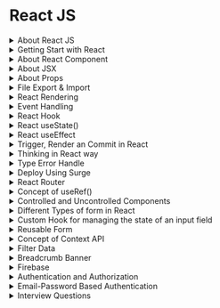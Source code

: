 # React JS

<details>
<summary>About React JS</summary>

## About React Js
- ReactJS is a JavaScript library for building user interfaces
- ReactJS is declarative, efficient, and flexible
- It is fast and component-based
- It was initially developed and maintained by Facebook
- React breaks web elements down into reusable components making it easy to mange complex web interfaces.
- React's Virtaul DOM is a JavaScript representation of the actual DOM. When updates are made React compares the current DOM to the virtual DOM and only updates the differences between the two.

## Components
- Components are the foundation upon which you build user interfaces(UI)
- It is the Building blocks of user interface
- In a React app, every piece of UI is a component
- A React component is a JavaScript function that you can sprinkle with markup except:
    - Their names always begin with a capital letter.
    - They return JSX markup
- Each component exists in the same space but works independently
- Splits UI into independent and reusable pieces
- All of the components are being merged in a parent component (the final UI)
- Acceptsinput called props (optional) and returns react element
- Reusable having their own structure and methods


#### 4 ways to define components
- similar in look, different in data
- container component
- No common pattern, but breakdown for working purpose
- Stand-alone component

#### How to Build a Component?
- Export the component
- Define the function
    ```jsx
    export default function Profile() {

    }
    ```
- Add markup
    ```jsx
    retrun (
        <img
            src="https://image.jpg"
            alt="image"
        />
    )
    ```
- Whole component:
    ```jsx
    export default function Profile() {
        retrun (
            <img
                src="https://image.jpg"
                alt="image"
            />
        )
    }
    ```
    without parentheses, any code on the lines after return will be ignored!

#### Advantages of Components
- Code reusability
- Rast development
- Design consistency
- Maintainability (update just one component & get result in all spaces realted to this component)


## JSX
- JSX is a syntax extension for JavaScript
- JSX stands for JavaScript XML
- Lets you write HTML- like markup inside a JavaScript file.
- Under the hood it is transformed into regular JavaScript using compilers like Bable or TypeScript

#### Rules of JSX
- Return a single root element
    - To return multiple elements from a component, wrap them with a single parent tag.
- Close all the tags
- Must use camelCase
    - class --> className
    - onclick --> onClick
    - tabindex --> tabIndex



</details>
<details>
<summary>Getting Start with React</summary>



# Start React Simply with Vite

+ npm create vite@latest project-name -- --template react
+ for proceed press (y)
After that
+ using cd enter the project folder
+ then --> npm install (Create node_modules folder)
+ for run --> npm run dev or npx vite
+ for build --> npm run build or npx vite build (create dist folder)

# Start React with Tailwind & DaisyUI
- Create new React app with Vite
    ```cmd
    npm create vite@latest name-of-your-project -- --template react
    cd <your new project directory>
    ```
- Install React Router
    ```cmd
    npm install react-router-dom
    ```
- Create and render a browser router in `main.jsx`
    ```jsx
    // Existing code
    import {
        createBrowserRouter,
        RouterProvider,
    } from "react-router-dom";

    const router = createBrowserRouter([
        {
            path: "/",
            element: <div>Hello world!</div>,
        },
    ]);
    <StrictMode>
        <RouterProvider router={router}></RouterProvider> // include router here
    </StrictMode>,
    ```
- Install Tailwind
    ```cmd
    npm install -D tailwindcss postcss autoprefixer
    npx tailwindcss init -p
    ```
- Add the paths to all of our template files in our `tailwind.config.js` file
    ```js
    /** @type {import('tailwindcss').Config} */
    export default {
    content: [
        "./index.html",
        "./src/**/*.{js,ts,jsx,tsx}",
    ],
    theme: {
        extend: {},
    },
    plugins: [],
    }
    ```
- Add the Tailwind directives to your `index.css`
    ```css
    @tailwind base;
    @tailwind components;
    @tailwind utilities;
    ```
- Install DaisyUI
    ```cmd
    npm i -D daisyui@latest
    ```
- Add daisyUI to `tailwind.config.js`
    ```js
    import daisyui from 'daisyui'
    ...
    ...
    ...
    module.exports = {
    //...
    plugins: [daisyui],
    }
    ```
- Run our build process with:
    ```cmd
    npm run dev
    ```

### Folder Structure
+ node_modules
+ public
+ src
    + assets
        + css
        + images
    + pages
    + component


## VS code extension
+ npm intellisense
+ ESLint
+ Auto import- ES6, JSX, TSX.
+ Auto Tag
+ Auto Rename tag
+ Path intelliense
+ Postman
+ Prettier - code formater
+ Snipped
+ Tailwind CSS IntelliSense
+ Vscode react refactor
+ vscode-icons

</details>

<details>
<summary>About React Component</summary>

## What is React Component?
In React, a component is the building block of a user interface. Components allow you to break down complex UIs into smaller, reusable pieces.
There are two main types of React componets:
### 1. Functional Components
These are simple JavaScript functions that accept `props` (data passed from the parent component) and return React elements. They're easy to write and are often preferred for simple UI elements. For example:
```jsx
function Greeting(props) {
  return <h1>Hello, {props.name}!</h1>;
}
```

### 2. Class Components:
 These are ES6 classes that extend `React.Component`. They offer more features, like local state and lifecycle methods (e.g., `componentDidMount, componentDidUpdate`). For example:
 ```jsx
 class Greeting extends React.Component {
  render() {
    return <h1>Hello, {this.props.name}!</h1>;
  }
}
```
Modern React mostly leans towards functional components, especially with the introduction of React Hooks (like useState, useEffect), which allow functional components to handle state and lifecycle features.

### Key Concepts in React Components:
`1. Props:` Short for `proporties,` these are the inputs to a React component. They are passed to components via attributes and are read-only (cannot be modified by the component itself).
`2. State:` They are passed to components via attributes and are read-only (cannot be modified by the component itself).
`3. Lifecycle Methods:` These are methods you can use in class components to hook into different phases of a component's life (mounting, updating, and unmounting).
`4. Hooks:` React hooks (like useState, useEffect) allow you to use state and lifecycle features in functional components without writing a class.

</details>

<details>
<summary>About JSX</summary>

## What is JSX?
JSX stands for JavaScript XML. JSX allows us to write HTML in React. JSX makes it easier to write and add HTML in React. JSX allows us to write HTML elements in JavaScript and place them in the DOM without any `createElement()` and/or `appendChild()` methods.

>We are not required to use JSX, but JSX makes it easier to write React applications.

### JSX Conventions
- We need to return a single parent element in jsx.
- We can implement JS directly in jsx
- All tags self-close in jsx
- ClassName and HTMLFor, not class and for in jsx.
- Write all HTML attributes in camelCase in jsx
- Write inline styles as objects in jsx


</details>


<details>
<summary>About Props</summary>

## What are Props?
- React components use props to communicate with each other.
- Every parent component can pass some information to its child components by giving them props.
- You can pass any JavaScript value through props, including objects, arrays and functions.
- Props are unidirectional
- Props are Immutablep

#### Set value into the component using props
```jsx
// Main Function
    function FunctionName() {
        return (
            <>
                ...
                ...
                <Device name="Laptop" price="45k"></Device>
                ....
            </>
        )
    }

// Component
    function Device(props){
        return (
            <h2>Device Name: {props.name} and Price: {props.price}
        )
    }
```
#### Specifying a Default value for a Prop
```jsx
    function Avatar({person, size}){
        //.....
    }
```

#### Different values of Props
```jsx
    // 1. String literals
    <MyComponent prop="My String value"/>
    // 2. Template literals with variables
    <MyComponent prop={'My String value ${myVariable}'}/>

    // 3. Number literals
    <MyComponent prop={42} />

    // 4.Boolean literals
    <MyComponent prop={fallse} />

    // 5. Plain Obj. literals
    <MyComponent prop={{property: 'Value'}} />

    // 6.Array literals
    <MyComponent prop={['Item_1','Item_2']} />

    // 7. JSX
    <MyComponent prop={<Message who="Joker" />}/>

    // 8. Variables having any kind of value
    <MyComponent prop={myVariable}/>
```

#### Forwarding Props with JSX Spread Syntax
Without spread syntax(it's a repetitive way)

```jsx
    function Profile({person, size, isSepia}){
        return(
            <div className="card">
                <Avatar
                    person={person}
                    size={size}
                    isSepia={isSepia}
                />
            </div>
        );
    }
```

With spread syntax
```jsx
function Profile(props){
    retrun (
        <div className="card">
            <Avatar {...props}/>
        </div>
    );
}

```

</details>

<details>

<summary>File Export & Import</summary>

If we want to access any file components or information we need to export and import file.
- At first create a new file and add `export default` at the begining of the function:
    ```jsx
    export default function Todo(){
        return(
                <li>Accessing File</li>
            )
        }
    ```
- Import the file into main `App.jsx` file to access the information:
    ```jsx
    import FileName from './FileName';
    ```

</details>

<details>
<summary>React Rendering</summary>

### Conditional Rendering
- Conditional rendering is the process of displaying different content based on certain conditions or states.
- It allows you to create dynamic user interfaces that cn adapt to changes in data nad user interactions.

#### Why Conditional Rendering?
- Imporved User Experience: Conditional rendering allows you to create dynamic user interfaces by showing and hiding content based on the user's actions or the application state.
- Improved Performance: By conditionally rendering content, apps work faster byonly showing what's needed and improve the performance of your application.
- Simplified Code: By using conditional statements you can decide what content should be rendered, you can avoid duplicating code and create more modular components.
- Flexibility: By rendering different content based on the application state, you can create components that can be used in different contexts and adapt to different user interactions.

```jsx
// App.jsx
<Todo task="Core Concepts" isDone={true}></Todo>
<Todo task="Try JSX" isDone={false}></Todo>
```
### Conditional Rendering with if statement:
```jsx
// Todo.jsx
// ------Conditional rendering option: 1
export default function Todo({task, isDone}){
    if(isDone === true){
        return <li>Finished: {task}</li>
    }
    else{
        return <li>Work On: {task}</li>
    }
}
```
```jsx
// Todo.jsx
// ------Conditional rendering option: 2
export default function Todo({task, isDone}){
    if(isDone === true){
        return <li>Finished: {task}</li>
    }
    return <li>Work On: {task}</li>
}
```
### Conditional Rendering with ternary operator (?:):
```jsx
// Todo.jsx
// ------Conditional rendering option: 3
export default function Todo({task, isDone}){
    return (
        <li> {isDone ? 'Finished': 'Work on'}: {task} </li>   
    )
}
```
### Conditional Rendering with logical operator(&&,||):
```jsx
// ------Conditional rendering option: 4 && (behive like true)
export default function Todo({task, isDone}){
    return(
        <li>{task} {isDone && ': Done'}</li>
    )
}
// ------Conditional rendering option: 5 || (behive like false)
export default function Todo({task, isDone}){
    return(
        <li>{task} {isDone || ': Do it'}</li>
    )
}
```

</summary>


### Set value into the component using props
```jsx
// Main Function
    function FunctionName() {
        return (
            <>
                ...
                ...
                <Device name="Laptop" price="45k"></Device>
                ....
            </>
        )
    }

// Component
    function Device(props){
        return (
            <h2>Device Name: {props.name} and Price: {props.price}
        )
    }
```

### Set value into the component using destructing
```jsx
// Main Function
    function FunctionName() {
        return (
            <>
                ...
                ...
                <Device name="Laptop" price="45k"></Device>
                ....
            </>
        )
    }

// Component
    function Device({name, price}){
        return (
            <h2>Device Name: {name} and Price: {price}
        )
    }
```
</details>

<details>
<summary>Event Handling</summary>

### Event Handling

React lets you add event handlers to your JSX. Event handlers are your own functions that will be triggered in response to interactions like clicking, hovering, focusing form inputs etc.
Example:
```jsx
<button onClick={myFunction}>Button Name</button>

```

### Adding Event Handler:
```jsx
// Event handling way -1
export default function Button() {
    function handleClick() {
        alert('You clicked me!');
    }

    return (
        <button onClick={handleClick}>Click Me</button>
    );
}

```
```jsx
// Inline Event handler in JSX
<button onClick={function handleClick(){
    alert('You clicked me!');
    }}>
    Click me</button>
```
```jsx
<button onClick={() =>{
    alert('You clicked me!');
}}>Click me!</button>
```

### Rules of Adding Event Handler
- **Event handler functions:**
    - Are usually defined inside your componets.
    - Have names that start with handle, followed by the name of the event.
- **By convention,** it is common to name event handlers as handle followed by the event name:
    - onClick = {handleClick}
    - onMouseEnter = {handleMouseEnter}

**`Note:`** Functions passed to event handlers must be passed, not called!
Example:
```jsx
// passing a function - use it
<button onClick={handleClick}>Click me</button>
```
```jsx
// calling a function - not use it
<button onClick={handleClick()}>Click me</button>
```

</details>

<details>
<summary>React Hook</summary>

### What are react hooks?
Hooks were first introduced in React 16.8. Hooks let you use different React feaatures from your components. You can either use the build-in Hooks or combine them to build your own.

### Rules of Hooks

![Hooks](./Readme-Image/react-hook.jpg)

### Different Types of Hooks
- State hooks
- Context hooks
- Ref hooks
- Effect hooks
- Performance hooks
- Other

### State hooks
- State lets a component "remember" information like user input.
- To add state to a component, use one of these Hooks:
    - `useState`declares a state variable that you can update directly.
    - `useReducer` declares a state variable with the update logic inside a reducer functin.
    ```jsx
        function ImageGallery(){
            const [index, setIndex] = useState(0);
            // ...........
        }
    ```

### Context hooks
- Context lets a component receive information from distat parents without passing it as props.
- useContext reads and subscribes to a context
    ```jsx
        function Button(){
            const theme = useContext(ThemeContext);
            // ...........
        }
    ```

### Ref hooks
- Refs let a component hold some information that isn't used for rendering, lie a DOM node or a timeout ID.
- useRef declares a ref. You can hold any value in ti, but most often it's used to hold a DOM node.
    ```jsx
        function Form(){
            const inputRef = useRef(null);
            // ...........
        }
    ```

### Effect hooks
- Effects let a component connect to and synchronize with external systems. This includes dealing with network, browser DOM, animations, widgets written using a different UI library, and other non-React code.
- useEffect connects a component to an external system.

    ```jsx
        function chatRoom({roomId}){
            useEffect(() => {
                const connection = createConnection(roomId);
                connection.connect();
                return () => connection.disconnect();
            }, [roomId]);
            //.............. 
        }
    ```
</details>

<details>
<summary>React  useState()</summary>

### What exactly is state?
- Components often need to change what's on the scree as a result of an interaction.
- Typing into the form should update the input field, clicking, "next" on an image carousel should change which image is displayed, clicking "buy" should put a product in the shopping cart.
- Components need to "remember" things: the current input value, the current image, the shopping cart. In React, this kind of component-specific memory is called state.

### How to write a useState Hook
The useState hook provides those two things:
- A state variable to retain the data between renders.
- A state setter function to update the variable and trigger React to render the component again.

    ![useState](./Readme-Image/useState%20hook.jpeg)

```jsx
    const [counter, setCounter] = useState(0);
    const clickHandlerIncrease = () => {
        const newCount = counter + 1;
        setCounter(newCount);
    }
```

### Why useState() is needed?
To update a component with new data, two things need to happen:
- Retain the data between renders.
- Trigger React to render the component with new data(re-rendering).

Variable do not preserve data between renders and cannto tigger React to render. Hense, useState is needed as it preserves data since it is a memeroy as well trigger React to render with teh help of setter function.

### 5 use cases of useState()
- State management
- Conditional rendering
- Toggle flags (true/false)
- Counter
- Store API data in state

</details>

<details>
<summary>React useEffect</summary>

### What are Effects?
There are two types of logic inside React components:
- `Rendering code:` lives at the top level ofyour component. This is where you take the props and state, transform them, and returnthe JSX you want to see on the screen.
- `Event handlers:` An event handler might update an input field, submit an HTTP POST request to buy a product, or navigate the user to another screen.

Event handler contain "side effects" (they change the program's state) caused by a specific user action (for example, a button click or typing).

### What are side effects in react?
- Not predictable
- Actions which are performed with the "outside world"
- A side effect is performed when we need to reach outside the scope of our current react components to do something.
- React component rendering and side-effect logic are independent

### Some common side effects-
- Making a request to an API for data from a backend server
- To interect with browser APIs (that is, to use document or window directly)/ Manipulating DOM directly
- Using unpredictable timing functions like setTimeout() or setInterval()
- Reading data from local storage

### What is useEffect?
userEffect exists-
- To synchronize a component with an external system
- To provide a way to handle performing these side effects
- Doesn't affect the rendering or performance of the component that it's in
- Performs asynchronous task
![useEffect](./Readme-Image/useEffect.png)

### How to write an Effect
To write an Effect, follow these three steps:
1. `**Declare an Effect**` By default, your Effect will run after every render. To declare an Effect in your component, import the useEffect Hook from React
    ```jsx
    import {useEffect} from 'react';
    ```
    - Then call it at the top level of your component and put some code inside your Effect:
    ```jsx
    function MyComponent(){
        useEffect(() => {
            // code here will run after every render
        });
        return <div/>;
    }
    ```
2. `**Specify the Effect dependencies.**` Most Effects should only re-run when needed rather than after every render. For example, a fade-in animation should only trigger whena component appears.
3. `**Add cleanup if needed.**` Some effects need to specify how to stop , undo, or clean up whatevr they were doing. For example, "connect" needs "disconnect".

### Different types of dependency in useEffect
1. Runs after every render
    ```jsx
    useEffect(() => {
        // This runs after every render
    })
    ```
2. Runs only once after initial render
    ```jsx
    useEffect(() =>{
        //Runs only once after initial render
    },[]);
    ```
3. Runs on mount and also if either a or b have change since the last render
    ```jsx
    useEffect(() =>{
        /* This runs on mount *and also* 
        if either a or b have changed
        since the last render*/
    },[a,b]);
    ```

### What is useEffect cleanup function?
- The useEffect cleanup allows us to tidy up our code before our component unmounts.
- When our code runs and results for every render, useEffect also cleans up after itself using the cleanup function.
- The cleanup function prevents memory leaks and removes some unnecessary and unwanted behaviors.
- Prevent unwanted behaviors and optimizes application performance.

</details>

<details>
<summary>Trigger, Render an Commit in React</summary>

## What does Render means?
- Before your components are displayed on screen, they must be rendered by React.
- "Rendering" means that React is calling your component, which is a function.

### Trigger, render and commit
Imagine that your componets are cooks in the kitchen. In this scenario, React is the waiter who puts in requeests from customers and brings them their orders. This process of requesting and serving UI has three steps:

1. Triggering a render(delivering the guest's order to the kitchen)
2. Rendering the componet(preparing the order in the kitchen)
3. Committing to the DOM(placing the order on the table)

    ![Trigger,Render and Commit](./Readme-Image/trigger,render,commit.png)

### Step-1: Trigger a render
There are two reasons for a component to render:
- It's the component's initial render.
- The component's(or one of its ancestors) state has been updated.
#### Initial Render
When your app starts, you need to trigger the initial render. It's done by calling createRoot with teh target DOM node, and then calling its render method with your component
#### Re-renders when state updates
- Once the component has been initially rendered, you can trigger further renders by updating its state with the set function. Updating your component's state automatically queues a render.
- You can imagine these as a restaurant guest ordering tea, dessert, and all sorts of things after puttin gin their first order, depending on the state of their thirst or hunger.

### Step 2: React renders your components
After you trigger a render, React calls your components to figure out what to display on screen.. "Rendering" is React calling your components.
- On initial render, React will call the root component.
- For subsequent renders, React will call the function componet whose state update tirggerd  the render.

This process is recursive: if the updated component returns some other component, React will render that component next, and if that component also returns something, it will render that component next, and as on.

### Step 3: React commits changes to the DOM
After rendering (calling) your components, React will modify the DOM.
- For the initial render, React will use the appendChild() DOM API to put all the DOM nodes it has created on screen.
- For re-renders, React will apply the minimal necessary operations (calculated while rendering) to make the DOM match the latest rendering output.

React only changes the DOM nodes if there's a difference between renders.

</details>

<details>
<summary>Thinking in React way</summary>

### When you build a user interface with React-
**Step-1:** Break it apart into pices called components.
**Step-2:** Describe the different visual states for each of the components.
**Step-3:** Connect the components together so that the data flows through them.

All Steps:
**Step-1:** Break the UI into a component hierarchy
**Step-2:** Build a static version in React
**Step-3:** Find the minimal but componet representation of UI state
**Step-4:** Identify where your state should live
**Step-5:** Add inverse data flow

</details>

<details>
<summary>Type Error Handle</summary>

`prop-types` errors handle: For deactivate the prop-types error go to the  `eslint.config.js` file under the `rules:` section include this rules: `'react/prop-types': 'off'`. 
>It is not the best practice to handle this error. as a beginner it's ok. 
```js
rules: {
      ...js.configs.recommended.rules,
      ...react.configs.recommended.rules,
      ...react.configs['jsx-runtime'].rules,
      ...reactHooks.configs.recommended.rules,
      'react/jsx-no-target-blank': 'off',
      'react-refresh/only-export-components': [
        'warn',
        { allowConstantExport: true },
      ],
      'react/prop-types': 'off' //this is the rule
    },
```

</details>

<details>
<summary>Deploy Using Surge</summary>

- At first install surge:
    > npm install -g surge
- For build the project run:
    > npm run build
- Then create dist using command:
    > surge dist

</details>

<details>
<summary>React Router</summary>

- React Router is a lightweight, fully-featured routing library for the React JavaScript library.
- It allwos developers to create user interfaces using UI components and single-page applications.
- One of the most important features we always want to implement when developing these applications is routing.
- Routing is the process of redirecting a user to different pages based on their action or reuest.

## Setup
- Open up the terminal
    ```cmd
    npm create vite@latest name-of-your-project -- --template react
    # follow prompts
    cd <your new project directory>
    npm install react-router-dom # always need this!
    npm install localforage match-sorter sort-by # only for this tutorial.
    npm run dev
    ```

### Adding a Router

First thing to do is create a Browser Router and configure our first route. This will enable client side routing for our web app.

The `main.jsx` file is the entry point. Open it up and we'll put React Router on the page.

> Change 3 section into the `main.jsx` file.

```jsx
import { StrictMode } from 'react'
import { createRoot } from 'react-dom/client'
import App from './App.jsx'
import './index.css'

// First import the router configuration
import {
  createBrowserRouter,
  RouterProvider,
} from "react-router-dom";

// Second Create Router
const router = createBrowserRouter([
  {
    path: '/',
    element: <div>Hello from react router!!</div>
  },
  {
    path: '/about',
    element: <About></About>
  },
  {
    path: '/contact',
    element: <Contact></Contact>
  }
]);

createRoot(document.getElementById('root')).render(
  <StrictMode>
    // Third Include the router here
    <RouterProvider router={router}></RouterProvider>
  </StrictMode>,
)
```

### How to write Nested Routes in createBrowserRouter()
1. `createBrowserRouter()` - used to create a router object by passing a list of route objects.

```jsx
// .... Existing Code......

const router = createBrowserRouter([
  {
    path: '/',
    element: <Home></Home>,
    children: [
      {
        path: '/about',
        element: <About></About>
      },
      {
        path: '/contact',
        element: <Contact></Contact>
      }
    ]
  }
]);
// .... Existing Code......
```
- Include `<Outlet/>`: The react `<Outlet/>` component (from react-router-dom) is used within the parent route element to indicate where a child route element should be rendered.

```jsx
import { Outlet } from "react-router-dom";
// -------Existing Code----
<div>
    <Navbar></Navbar>
    <Outlet></Outlet>
    <Footer></Footer>
</div>
// ------Existing code ------
```
### `<Link>` ELement:
- A `<Link>` is an element that lets the user navigate to another page by clicking or tapping on it.
- THe `to` prop specifies the location to which the user will be redirected after clicking on the `<Link>`.
- Rendering a `<Link>` will insert an anchor tag `(<a>)` in our HTML documents, but the anchor's default behavior (triggering a page reload) will be disabled.

```jsx
<Link to "/about">About</Link>
```


### `<NavLink>` Element:
- A `<NavLink>` is a special kind of `<Link>` that knows whether or not it is "active" or "pending".
- This is useful when building a navigation menu, such as a breadcrumb or a set of tabs where you''d like to show which of them is currently selected.
```jsx
<NavLink
  to="/messages"
  className={({ isActive, isPending }) =>
    isPending ? "pending" : isActive ? "active" : ""
  }
>
  Messages
</NavLink>;
```
- Active Route using NavLink:
```jsx
<nav>
    <NavLink to="/">Home</NavLink>
    <NavLink to="/about">About</NavLink>
    <NavLink to="/contact">Contact Us</NavLink>
    <NavLink to="/users">Users</NavLink>
    <NavLink to="/posts">Posts</NavLink>
</nav>
```
Style the active route:
```css
nav a.active{
    color: white;
    text-decoration: underline;
}
```

### Loading Data using useLoaderData():
`useLoaderData()`- This hook provides the value returned from your route loader. Each route can define a "loader" function to provide data to the route element before it renders.
- At first used loader inside the `main.jsx`:
    ```jsx
    //Existing code
    {
        path: '/users',
        loader: () => fetch('https://jsonplaceholder.typicode.com/users'),
        element: <Users></Users>
      },
      //Existing code
    ```
- Get data from components
    ```jsx
    import { useLoaderData } from "react-router-dom";
    ..
    ..
    const users = useLoaderData();
    ..
    ..
    ```

### useParams() Hooks:
 This hook returns an object of key/value pairs of the dynamic params from the current URL that were matched by the `<Route path>`.

 ```jsx
import { useParams } from 'react-router-dom';
let {userId} = useParams();
 ```

### Dynamic Route:
- Inside the components:
    ```jsx
    return (
        <div style={userStyle}>
            <h2>{name}</h2>
            <p>Email: {email}</p>
            <p>Phone: {phone}</p>
            <Link to={`/user/${id}`}>Show Details</Link> //This is the dynamic urls
        </div>
    );
    ```

- Create dynamic path route inside the `main.jsx`:
    ```jsx
    {
        path: 'user/:userId',
        element: <UserDetails></UserDetails>
      }
    ```
### Get single user data from dynamic route:
```jsx
{
    path: 'user/:userId',
    loader: ({params}) => fetch(`https://jsonplaceholder.typicode.com/users/${params.userId}`),
    element: <UserDetails></UserDetails>
}
```

### useNavigate() Hooks:
The `useNavigate()` hook returns a function that lets us navigate programmatically. It returns a function that can be invoked with a URI to redirect the client to the respective page.

```jsx
import { Link, useNavigate } from "react-router-dom";

const Post = ({post}) => {
    const navigate = useNavigate();
    
    const handleShowDetail = () =>{
        navigate(`/post/${id}`);
    }
    return (
        <div>
            <button onClick={handleShowDetail}>Click to see details</button>
        </div>
    );
}
```

## Dynamic Routing using OnClick Method:
- Import and Create navigate function
    ```jsx
    import { useNavigate } from "react-router-dom";
    const navigate = useNavigate();
    ```
- Create onclick handle function:
    ```jsx
    const handleShowDetail = () =>{
        navigate(`/post/${id}`);
    }
    ```
- Integrate with button:
    ```jsx
    <button onClick={handleShowDetail}>Click to see details</button>
    ```
## Go Back Navigate:
- Create navigate function using useNavigate()
    ```jsx
    import { useNavigate } from "react-router-dom";
    const navigate = useNavigate();
    ```
- Create handle function:
    ```jsx
    const handleGoBack = () =>{
        navigate(-1);
    }
    ```
- Integrate with button
    ```jsx
    <button onClick={handleGoBack}>Go Back</button>
    ```

## Error Page
Handle (Error, not fount/404) page:
- Create a component with better UI:
    ```jsx
    import { Link, useRouteError } from "react-router-dom";

    const ErrorPage = () => {
        const error = useRouteError();
        return (
            <div>
                <h2>Oops!!!</h2>      
                <p>{error.statusText ||  error.message}</p>  
                {
                    error.status === 404 && <div>
                        <h3>Page Not found</h3>
                        <p>GO back where you from</p>
                        <Link to="/"><button>Home</button></Link>
                    </div>
                }    
            </div>
        );
    };

    export default ErrorPage;
    ```
- Include this components below the parent elements inside the `main.jsx`:
    ```jsx
        path: '/',
        element: <Home></Home>,
        errorElement: <ErrorPage></ErrorPage>, //This is the components
        children: [
            ..
            ..
            ..
        ]
    ```
### `<Navigate>` Component:
- `<Navigate>`- This component is a build-in components in React router version 6.
- It is a wrapper for the useNavigate hook, and the current location changes when you render it
- It accepts all the same arguments as props.
```jsx
<div>
    {error && <p>{error.message}</p>}
    {user && (
        <Navigate to="/dashboard" replace={true} />
    )}
</div>
```

### useNavigation() Hook:
- This Hook gives the developer access to properties that show the state of a currently rendered route.
- For example, this Hook can indicate when a route is "loading" or when a form on the route is "submitting" as well as "idle" when there is no navigation pending.
- It is useful for building loading indicators or optimistically updating data on a page.

```jsx
import { useNavigation } from "react-router-dom";

const Home = () => {
    const naviation = useNavigation();
    return (
        <div>
            <Header></Header>
            {
                naviation.state === "loading" ? 
                <p>Loading........</p>:

            }
            <Footer></Footer>
        </div>
    );
};
```
</details>

<details>
<summary> Concept of useRef()</summary>

## What is useRef?
useRef is a react hook that lets you reference a value that's not needed for rendering. useRef to create a reference to the element and access value by using like: nameRef.current.value

```jsx
const ref = useRef(initialValue)
```

### Parameters:
InitialValue:
- THe value we want the ref object's current property to be initially.
- It can be value of any type.
- This argument is ignored after the initial render.

### Returns:
- Returns an object with a single property current.
- Initially, it's set to the initialValue we have passed. We can later set it to something else.
- If we pass the ref object to react as a ref attribute to a JSX node, React will set its current property.
- On the next renders, useRef will return the same object.

### Pitfall
- We can mutate the `ref.current` property. Unlike state, it is mutable.
- When we change the `ref.current` property, React does not re-render our component.
- In Strict Mode, React will call our component function twice in order to help us find accidental impurities. This is development-only behavior and does not affect productin. Each ref object will be created twice, but one of the versions will be discarded.

## Get input field value using useRef()

- At first create useRef() hook for every input field
    ```jsx
    import { useRef } from "react";
    const nameRef = useRef(null);
    ```
- Include the useRef() inside the input field
    ```jsx
    <input ref={nameRef} type="text" name="name" />
    ```

## Initially set the Cursors into the first input field
```jsx
    useEffect(()=>{
        nameRef.current.focus();
    },[])
```

## Set defaultvalue into the input value
```jsx
<input ref={emailRef} type="email" defaultValue={'example@gmail.com'} name="email" id="" />
```

</details>

<details>
<summary>Controlled and Uncontrolled Components</summary>

# Controlled Components
- In a controlled component, the state of the form elements is `controlled by React.`
- The value of the input is set throught the component's state and is `updated through event handlers.`
- When  the input value changes, the state is updated, and `React re-renders the component to reflect the new value.`
- Controlled components offer `more control over the form's behavior` and provide a clear data flow.

### Flow of a Controlled Component:
![controlled](./Readme-Image/flow-of-controlled-component.png)

### Advantages of Controlled Components:
- The instant validation check is oneof the major benefits of using the controlled component over the uncontrolled component in react.
- We can have validation checks on every keystroke of the user when using controlled components in react. This is because we can access the input value at every time with the help of react state.
- In contrast, in a uncontrolled component, the input value is only available when the form is submitted by the user.
- > For example, we can perform a validation check on the user input(password type) where the requirement is that  the input password should be at least eight characters and display a conditional message accordingly.

# Unconttrolled Components
- In an uncontrolled component, the form element's state is manage by the DOM rather than React. We can directly access the DOM element using references after rendering.
- Thus uncontrolled components do not depend on any state of input elements or any event handler. This type of component does not care about real-time input changes.

### Flow of an Uncontrolled Component:
![uncontrolled](./Readme-Image/flow-of-uncontrolled-component.jpg)

</details>

<details>
<summary>Different Types of form in React</summary>

## Simple Form:
```jsx

const SimpleForm = () => {
    const handleFormSubmit = e =>{
        e.preventDefault();
        console.log(e.target.name.value);
        console.log(e.target.email.value);
        console.log(e.target.phone.value);
        console.log('Form Submitted')
    }
    return (
        <div>
            <form onSubmit={handleFormSubmit}>
                <input type="text" name="name" />
                <br />
                <input type="email" name="email" id="" />
                <br />
                <input type="text" name="phone" id="" />
                <br />
                <input type="submit" value="Submit" />
            </form>
        </div>
    );
};

export default SimpleForm;
```

## Stateful Form:
```jsx
import { useState } from "react";

const StatefulForm = () => {
    const [name, setName] = useState(null);
    const [email, setEmail] = useState(null);
    const [password, setPassword] = useState(null);

    const handleFormSubmit = e =>{
        e.preventDefault();
        console.log(name)
        console.log(email)
        console.log(password)
    }

    const handleNameChange = e =>{
        setName(e.target.value);
    }

    const handleEmailChange = e =>{
        console.log(e.target.value)
        setEmail(e.target.value);
    }

    const handlePasswordChange = e =>{
        setPassword(e.target.value);
    }

    return (
        <div>
            <form onSubmit={handleFormSubmit}>
                <input 
                onChange={handleNameChange}
                type="text" name="name" />
                <br />
                <input 
                onChange={handleEmailChange}
                type="email" name="email" id="" />
                <br />
                <input
                onChange={handlePasswordChange}
                type="password" name="password" id="" />
                <br />
                <input type="submit" value="Submit" />
            </form>
        </div>
    );
};

export default StatefulForm;
```

## Form using useRef():
```jsx
import { useEffect, useRef } from "react";

const RefForm = () => {
    const nameRef = useRef(null);
    const emailRef = useRef(null);
    const passwordRef = useRef(null);

    const handleFormSubmit = e =>{
        e.preventDefault();
        console.log(nameRef.current.value)
        console.log(emailRef.current.value)
        console.log(passwordRef.current.value)
    }

    useEffect(()=>{
        nameRef.current.focus();
    },[])

    return (
        <div>
            <form onSubmit={handleFormSubmit}>
                <input ref={nameRef} type="text" name="name" />
                <br />
                <input ref={emailRef} type="email" defaultValue={'example@gmail.com'} name="email" id="" />
                <br />
                <input ref={passwordRef} type="password" name="password" id="" />
                <br />
                <input type="submit" value="Submit" />
            </form>
        </div>
    );
};

export default RefForm;
```

</details>

<details>
<summary>Custom Hook for managing the state of an input field</summary>

### Code Breakdown:
```js
import { useState } from "react"

const useInputState = (defaultValue=null) =>{
    // ---first declare useState()
    const [value, setValue] = useState(defaultValue);

    // --- on change method to manage state
    const handleChange = e =>{
        setValue(e.target.value);
    }

    // --- return the value and 
    return [value, handleChange];

}

export default useInputState;

```
### Explanation:
**Initial Setup (`useState`):**

- The line` const [value, setValue] = useState(defaultValue);` initializes a state variable `value` and a setter function `setValue`.
- `useState` is used to store the value of the input, and `defaultValue` is the initial value provided when the hook is called.
- If no default value is provided, it will be set to `null`.

**Handling Changes (`handleChange`):**

- `e.target.value:` In a form input event, `e` is the event object, and `e.target` refers to the DOM element (in this case, the input field). `e.target.value` retrieves the current value of that input field.
- `setValue(e.target.value):` This updates the state (`value`) with the new input value, using the `setValue` function from `useState`.

**Return Values:**

- The hook returns an array containing two elements: `[value, handleChange]`.
- `value`: The current value of the input field (managed by `useState`).
- `handleChange`: A function to update the value when an input changes.

**Usage:** 
- This hook would be used in a component to manage the state of an individual input field.

</details>

<details>
<summary>Reusable Form</summary>

- At first create a Component. Inside the computer include the form like this:
    ```jsx
        <form>
            <input type="text" name="name" />
            <br />
            <input type="email" name="email" id="" />
            <br />
            <input type="password" name="password" id="" />
            <br />
            <input type="submit" value="Submit" />
        </form>
    ```

- Include the `ReusableForm` component inside the `App.jsx` or where we need.
    ```jsx
    <ReusableForm></ReusableForm>
    ```
- If we need, we can set dynamic text into the form like: submit btn text, form title and description. also onsubmit handler.
    ```jsx
    <ReusableForm
        formTitle={'User Registration Form'}
        submitBtnText={'Sign Up'}
        handleFormSubmit={handleUpdateProfile}
      ></ReusableForm>
    ```
- Get the dynamic data as props from the component:
    ```jsx
    const ReusableForm = ({formTitle, handleFormSubmit, submitBtnText='Submit', children}) => {
        ...
        ...
    }
    ```
- Using `children` props we can pass as `div` and get multiple information without individual props like: formTitle, formDescription.
    ```jsx
    <ReusableForm
        submitBtnText={'Update'}
        handleFormSubmit={handleUpdateProfile}
      >
        <div>
          <h2>Profile Update From</h2>
          <p>Lorem ipsum dolor sit amet, consectetur adipisicing elit. Reiciendis, dolor!</p>
        </div>
      </ReusableForm>
    ```
- For display on the form used dynamic `{children}` above the form:
    ```jsx
    <div>
        {children}
        <form onSubmit={handleLocalSubmit}>
            <input type="text" name="name" />
            <br />
            <input type="email" name="email" id="" />
            <br />
            <input type="password" name="password" id="" />
            <br />
            <input type="submit" value={submitBtnText} />
        </form>
    </div>
    ```
- Include the `onSubmit` handler:
    ```jsx
    <form onSubmit={handleLocalSubmit}>
    ----
    ---
    ```
- For get and manage the submit state:
    ```jsx
    const handleLocalSubmit = e =>{
        e.preventDefault();
        const data = {
            name: e.target.name.value,
            email: e.target.email.value,
            password: e.target.password.value,
        }
        handleFormSubmit(data);
    }
    ```

</details>

<details>
<summary>Concept of Context API</summary>

## What is it
It call `useContext` at the top level of our component to read and subscribe to context.

```jsx
import { useContext } from 'react';

function MyComponent() {
    const theme = useContext(ThemeContext);
    // .........
}
```

### Parameters:
- `SomeContext:` The context that we've previously create with createContext.
- The context itself does not hold the information, it only represents the kind of information we can provide or read from components.

### Returns:
- `useContext` returns the context value for the calling component.
- It is determined as the `value` passed to the closest `SomeContext.Provider` above the calling component in the tree.
- If there is no such provider, then the returned value will be the `defaultValue` we have passed to createContext for that context.
- The returned value is always up-to-date. React automatically re-renders components that read some context if it changes.

### Usage:
- Passing data deeply into the tree
- Updating data passed via context 
- Specifying a fallback default value
- Overriding context for a part of the tree
- Optimizing re-renders when passing objects and functions

### Problem with props drilling:
![props-drilling](./Readme-Image/props-drilling.jpg)

### Solution with Context API
![context-api](./Readme-Image/context-api.jpg)

#### **Step-1:** Create a context Object
```jsx
// MyContext.jsx
import { createContext } from 'react';

export const MyContext = createContext("");
```

#### **Step-2:** Wrap the parent component component with provider
```jsx
// App.jsx
import { useState, React } from "react";
import { MyContext } from "./MyContext";
import MyComponent from "./MyComponent";

function App(){
    const [text, setText] = useState("");

    return (
        <div>
            <MyContext.Provider value = {{ text, setText }}>
                <MyComponent ></MyComponent>
            </MyContext.Provider>
        </div>
    );
}

export default App;
```

#### **Step-3:** Consume the Context
```jsx
// MyComponent.jsx
import { useContext } from "react";
import { MyContext } from "./MyContext";

function MyComponent() {
    const { text, setText } = useContext(MyComponent);

    return (
        <div>
            <h1>{text}</h1>
            <button onClick={() => setText('Hello, World')}> Click Me </button>
        </div>
    );
}

export default MyComponent;

```

### Use cases
- **Theming:** Dark or light theme for our website and pass it down to all the component.
- **User Authentication:** A user's authentication status and pass it down to all the components.
- **Multilingual Support:** Current language of your application in the context and pass it down to all components.
- **Accessing data from external sources:** Store data retrieved from external sources such as APIs or database and make it available to all components.

### Pitfall
- Use default initial values
- Use a separate file to define context
- Keep context API limited to global state management only.

</details>

<details>
<summary>Filter Data</summary>

- At first declare `useState()`:
    ```jsx
    const [appliedJobs, setAppliedJobs] = useState([]);
    const [displayJobs, setDisplayJobs] = useState([]);
    ```
- Initialize the filter method to apply the filter condition:
    ```jsx
    const handleJobFilter = filter =>{
        if(filter === 'all'){
            setDisplayJobs(appliedJobs);
        }
        else if(filter === 'remote'){
            const remoteJobs = appliedJobs.filter(job => job.remote_or_onsite === 'Remote');
            setDisplayJobs(remoteJobs);
        }
        else if(filter === 'onsite'){
            const onsiteJobs = appliedJobs.filter(job => job.remote_or_onsite === 'Onsite')
            setDisplayJobs(onsiteJobs)
        }
    }
    ```
- Connect to the `handler` with onclick method inside the filter dropdown.
    ```jsx
        <div className="dropdown">
            <div  tabIndex={0} role="button" className="btn m-1">Filter By <IoFilterOutline></IoFilterOutline></div>
            <ul tabIndex={0} className="dropdown-content menu bg-base-100 rounded-box z-[1] w-52 p-2 shadow">
                <li onClick={() => handleJobFilter('all')}><a>All</a></li>
                <li onClick={() => handleJobFilter('remote')}><a>Remote</a></li>
                <li onClick={() => handleJobFilter('onsite')}><a>Onsite</a></li>
            </ul>
        </div>
    ```

</details>

<details>
<summary>Breadcrumb Banner</summary>

```jsx
import { useLocation, useParams } from 'react-router-dom';
import bg1 from '../../assets/images/bg1.png'
import bg2 from '../../assets/images/bg2.png'
const Breadcrumb = () => {
    const location = useLocation();


     // Map different routes to different titles
     const getTitle = () => {
        if (location.pathname.startsWith('/job/')) {
            return `Job Details`; // Dynamic title for job details route
        }

        switch (location.pathname) {
            case '/applied':
                return 'Applied Jobs';
            case '/jobs':
                return 'Featured Jobs';
            default:
                return 'Welcome to Career Hub';
        }
    };

    return (
        <div className="grid grid-cols-3 text-center justify-center bg-[#f4f2ff] relative">
            {/* First image bg1, positioned at the bottom */}
            <figure className="col-start-1 col-span-1 relative">
                <img className='absolute bottom-0 left-0' src={bg1} alt="logo" />
            </figure>

            {/* Main content in the center */}
            <div className="md:max-w-6xl mx-auto h-56 flex items-center justify-center col-span-1">
                <h2 className="text-3xl font-extrabold text-center">{getTitle()}</h2>
            </div>

            {/* Second image bg2, positioned on the right */}
            <figure className="col-start-3 col-span-1 relative -mt-[70px]">
                <img className='absolute right-0' src={bg2} alt="logo" />
            </figure>
        </div>


    );
};

export default Breadcrumb;
```

</details>

<details>
<summary>Firebase</summary>

## Initial Setup:

- Visit: Console.firebase.google.com
- Create project (skip google analytics)
- Register App (Create Config)
- Install Firebase : 
    ```cmd
    npm install firebase
    ```
- Add config file to the project: name - firebase.config.js:
    > DANGER: DO not publish or make firebase config to public by pushing those to github
## Integration:
- Visit: Go to Docs > Build > Authentication > Web > Get Started
- Export app from the firebase.config.js file:
    ```js
    // existing config code
    export default app;
    ```
- import and create auth into Login.jsx: 
    ```js
    import getAuth from 'firebase/auth'
    //--existing code
    const auth = getAuth(app);
    ```
## Provider Setup:
### Sign-In-Method with Google Setup:
- import googleAuthProvide and create a new Provider
    ```js
    import {GoogleAuthProvider} from 'firebase/auth';
    const provider = new GoogleAuthProvider();
    ```
- Use `signInWithPopUP` and pass the auth and provider into the `Login.jsx` file. Include it inside the `onClick` handler function:
    ```js
    const handleGoogleSignIn = () => {
        signInWithPopup(auth, provider)
            .then(result => {
                const user = result.user
                console.log(user);
            })
            .catch(error => {
                console.log('Error: ', error.message);
            })
    }
    ```
- Enable the signin method (Google, Facebook, github etc.):
    > Build --> Authentication --> Google, Facebook, Github, etc...
- Sign Out User:
    ```js
    import { signOut } from "firebase/auth";
    signOut(auth)
        .then(result => {
            console.log(result);
            setUser(null);
        })
        .catch(error => {
            console.log(error)
        })
    ```
### Github Auth Provider
- Enable the signin method
    > Go to Firebase Console --> Project --> Build --> Authentication --> Github
- Visit: github.com
    - Click Profile Icon --> Setting --> Developer Profile
- Create a App
- Collect Client Id, and Client secret
- Place client id and client secret on the firebase github provider
- import googleAuthProvide and create a new Provider
    ```js
    import {GithubAuthProvider} from 'firebase/auth';
    const provider = new GithubAuthProvider();
    ```
- Use `signInWithPopUP` and pass the auth and provider into the `Login.jsx` file. Include it inside the `onClick` handler function:
    ```js
    const handleGithubSignIn = () => {
        signInWithPopup(auth, provider)
            .then(result => {
                const user = result.user
                console.log(user);
            })
            .catch(error => {
                console.log('Error: ', error.message);
            })
    }
    ```


</details>

<details>
<summary>Authentication and Authorization</summary>

### Authentication vs Authorization:

| Authentication | Authorization |
|----------------|----------------|
|Determines whether users are who they claim to be| Determines what users can and cannto access|
|Challanges the user to validate credentials (for example, through passwords, answers to security questions, of facial recognition)|Verifies whether access is allowed through policies and rules|
|Usually done before authorization|Usually done after successful authentication|
|It usually needs the user's login details|While it needs user's privilege or security levels|
|Generally, transmits info through an ID token|Generally, transmits info through an access token|

### Authentication Methods:
- Security Question
- Passwords
- SMS, VOice, and Email OTP
- Software OTP
- Okta Verify Push
- Physical and U2f Tokens
- Biometrics-based

</details>

<details>
<summary>Email-Password Based Authentication</summary>

### User Registration
- Create User Registration From
    ```html
     <div className="hero bg-base-200 min-h-screen">
            <div className="hero-content flex-col lg:flex-row-reverse">
                <div className="text-center lg:text-left">
                    <h1 className="text-5xl font-bold">Hero Register</h1>
                    <p className="py-6">
                        Provident cupiditate voluptatem et in. Quaerat fugiat ut assumenda excepturi exercitationem
                        quasi. In deleniti eaque aut repudiandae et a id nisi.
                    </p>
                </div>
                <div className="card bg-base-100 w-full max-w-sm shrink-0 shadow-2xl">
                    <form onSubmit={handleHeroRegister} className="card-body">
                        <div className="form-control">
                            <label className="label">
                                <span className="label-text">Email</span>
                            </label>
                            <input type="email" name="email" placeholder="email" className="input input-bordered" required />
                        </div>
                        <div className="form-control">
                            <label className="label">
                                <span className="label-text">Password</span>
                            </label>
                            <input type="password" name="password" placeholder="password" className="input input-bordered" required />
                            
                        </div>
                        <div className="form-control mt-6">
                            <button type="submit" className="btn btn-primary">Register</button>
                        </div>
                    </form>
                </div>
            </div>
        </div>
    ```
- Create a onSubmit function and include it into the `form`:
    ```jsx
    const handleRegister = e => {
        e.preventDefault();
    }

    //---existing code---
    <form onSubmit = {handleRegister}>
    ....
    ...
    </form>
    ```
- Get the input field data:
    ```jsx
    const handleRegister = e => {
        e.preventDefault();
        const email = e.target.email.value;
        const password = e.target.password.value;
        ...
        ...
    }

    ```
- Import `getAuth` and `createUserWithEmailAndPassword` also import app from the `firebase.config.js`:
    ```jsx
    import { getAuth, createUserWithEmailAndPassword } from "firebase/auth";
    const auth = getAuth(app);
    ```
- Create authentication:

    ```jsx
    const handleHeroRegister = e => {
        e.preventDefault();
        console.log("Form submit")
        const email = e.target.email.value;
        const password = e.target.password.value;
        console.log(email, password);
        // create user
        createUserWithEmailAndPassword(auth, email, password)
            .then(userCredential => {
                console.log(userCredential.user)
            })
            .catch(error => {
                console.error(error);
            })
    }
    ```
### User Already Exists:
- Create a useState():
    ```jsx
    const [registerError, setRegisterError] = useState('');
    ```
- set the error inside the `.cath()` section:
    ```jsx
     .catch(error => {
            setRegisterError(error.message);
        })
    ```
- Before submit the from always reset the error and set empty. Do it above the onSubmit handler function.
    ```jsx
    // reset error
    setRegisterError('');
    ```

### Password Show Toggle Button
```jsx

const [showPassword, setShowPassword] = useState(false);
//....existing code
<div>
    <input type={showPassword ? "text" : "password"}
        name="password"
        placeholder="password" className="input input-bordered" required />
    <span onClick={() => setShowPassword(!showPassword)}>
        {
            showPassword ? "Hide" : "Show"
        }
    </span>
</div>
```

### Include Terms & Condition Checkbox
- Include the checkbox field
    ```html
    <div>
        <input type="checkbox" name="terms" id="" />
        <label htmlFor="terms" className="ml-3">Accept Our <a href="">Terms and condition</a></label>
    </div>

    ```
- Create the condition:
    ```jsx
    if(!accepted){
            setRegisterError('Please accept our terms and condition');
            return;
        }
    ```

## User Login:
- Create user login page:
    ```html
    <div className="hero bg-base-200 min-h-screen">
            <div className="hero-content flex-col lg:flex-row-reverse">
                <div className="text-center lg:text-left">
                    <h1 className="text-5xl font-bold">Login now!</h1>
                    <p className="py-6">
                        Provident cupiditate voluptatem et in. Quaerat fugiat ut assumenda excepturi exercitationem
                        quasi. In deleniti eaque aut repudiandae et a id nisi.
                    </p>
                </div>
                <div className="card bg-base-100 w-full max-w-sm shrink-0 shadow-2xl">
                    <form className="card-body">
                        <div className="form-control">
                            <label className="label">
                                <span className="label-text">Email</span>
                            </label>
                            <input type="email" placeholder="email" name="email" className="input input-bordered" required />
                        </div>
                        <div className="form-control">
                            <label className="label">
                                <span className="label-text">Password</span>
                            </label>
                            <input type="password" placeholder="password" name="password" className="input input-bordered" required />
                            <label className="label">
                                <a href="#" className="label-text-alt link link-hover">Forgot password?</a>
                            </label>
                        </div>
                        <div className="form-control mt-6">
                            <button className="btn btn-primary">Login</button>
                        </div>
                    </form>
                </div>
            </div>
        </div>
    ```
- Create a onSubmit handle function for the login:
    ```jsx
    const handleLogin = e =>{
        e.preventDefault();
        const email = e.target.email.value;
        const password = e.target.password.value;
        console.log(email, password)

    }
    ```
- Import `auth` and `signInWithEmailAndPassword ` to valid the signin
    ```jsx
    const auth = getAuth();
    signInWithEmailAndPassword(auth, email, password)
    .then(result => {
        console.log(result.user)
        setShowSuccess('Login successfully')
    })
    .catch(error => {
        setShowError(error.message)
    })
    ```
### Include Form validation message:
- Create `useState()` for set and show the message:
    ```jsx
    const [showError, setShowError]= useState('');
    const [showSuccess, setShowSuccess] = useState('');
    ```
- Include into the form
    ```jsx
    {
        showError && <p className="text-red-600">{showError}</p>
    }
    {
        showSuccess && <p className="text-green-600">{showSuccess}</p>
    }
    ```

</details>


<details>
<summary>Interview Questions</summary>

## Firebase Related Question
- What is Firebase?
- Is firebase frontend or backend?
- What is firebase architecture?
- What are the features of firebase?/Whate are the tasks you can accomplish with firebase?
- Differences between and mongodb
- Have you ever used firebase database (real time database)?
- Can you briefly explain the github authentication process with firebase?
- Which method is used to sign-in the user in Firebase Email/Password authentication?
- Authentication vs Authorization
- Can you tell me names of 3 authentication method?
- Which authentication methods have you ever used for your project purpose?

</details>
